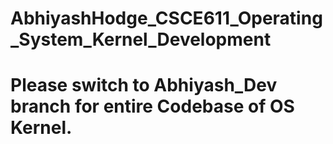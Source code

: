 # AbhiyashHodge_CSCE611_Operating_System_Kernel_Development
# Please switch to Abhiyash_Dev branch for entire Codebase of OS Kernel.
